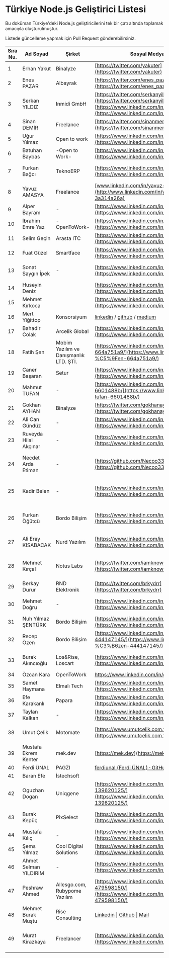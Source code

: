 # Türkiye Node.js Geliştirici Listesi

Bu doküman Türkiye'deki Node.js geliştiricilerini tek bir çatı altında toplamak amacıyla oluşturulmuştur.

Listede güncelleme yapmak için Pull Request gönderebilirsiniz.

| Sıra Nu. | Ad Soyad              | Şirket                                 | Sosyal Medya/İletişim                                                                                                                                               | Açıklama                                                                                                                                                                                                                                                                                         |
| -------- | --------------------- | -------------------------------------- | ------------------------------------------------------------------------------------------------------------------------------------------------------------------- | ------------------------------------------------------------------------------------------------------------------------------------------------------------------------------------------------------------------------------------------------------------------------------------------------ |
| 1        | Erhan Yakut           | Binalyze                               | [https://twitter.com/yakuter](https://twitter.com/yakuter)                                                                                                          | 1 yıldır NodeJS ile proje geliştiriyorum.                                                                                                                                                                                                                                                        |
| 2        | Enes PAZAR            | Albayrak                               | [https://twitter.com/enes_pazar](https://twitter.com/enes_pazar)                                                                                                    | 1.5 yıldır NodeJS ile proje geliştiriyorum.                                                                                                                                                                                                                                                      |
| 3        | Serkan YILDIZ         | Inmidi GmbH                            | [https://twitter.com/serkanyildizdev](https://twitter.com/serkanyildizdev) [https://www.linkedin.com/in/serkanyildiz-/](https://www.linkedin.com/in/serkanyildiz-/) | 5 yıldır NodeJS ile proje geliştiriyorum.                                                                                                                                                                                                                                                        |
| 4        | Sinan DEMİR           | Freelance                              | [https://twitter.com/sinanmercury](https://twitter.com/sinanmercury)                                                                                                | 2 yıldır Node.js ve Nest.js ile proje geliştiriyorum.                                                                                                                                                                                                                                            |
| 5        | Uğur Yılmaz           | Open to work                           | [https://www.linkedin.com/in/uguryilmazdev/](https://www.linkedin.com/in/uguryilmazdev/)                                                                            | 1 yıldır NodeJS (Express) ile proje geliştiriyorum.                                                                                                                                                                                                                                              |
| 6        | Batuhan Baybas        | \-Open to Work-                        | [https://www.linkedin.com/in/batuhan-baybas/](https://www.linkedin.com/in/batuhan-baybas/)                                                                          | 2 yıldır Node.js ve Nest.js ile hobi amaçlı proje geliştiriyorum. Restful api bilgim var projelerimde genelde docker kullanıyorum                                                                                                                                                                |
| 7        | Furkan Bağcı          | TeknoERP                               | [https://www.linkedin.com/in/furkanbagci34/](https://www.linkedin.com/in/furkanbagci34/)                                                                            | 3 yıldır NodeJS ve NestJS ile projeler geliştiriyorum. Boş vakitlerimde kendi araçlarımı geliştirme konusunda çalışmalar yapıyorum. (Mail servisi, Serverlar arası data aktarım servisi vb.)                                                                                                     |
| 8        | Yavuz AMASYA          | Freelance                              | [www.linkedin.com/in/yavuz-amasya-3a314a26a](http://www.linkedin.com/in/yavuz-amasya-3a314a26a)                                                                     | 1 yıldır NodeJS ile proje geliştiriyorum.                                                                                                                                                                                                                                                        |
| 9        | Alper Bayram          | \-                                     | [https://www.linkedin.com/in/alper-bayram/](https://www.linkedin.com/in/alper-bayram/)                                                                              | 2 yıldır nodejs ile proje geliştiriyorum.                                                                                                                                                                                                                                                        |
| 10       | İbrahim Emre Yaz      | \-OpenToWork-                          | [https://www.linkedin.com/in/ibrahim-emre-yaz/](https://www.linkedin.com/in/ibrahim-emre-yaz/)                                                                      | 2 yıldır NodeJS ile proje geliştiriyorum.                                                                                                                                                                                                                                                        |
| 11       | Selim Geçin           | Arasta ITC                             | [https://www.linkedin.com/in/selim-gecin](https://www.linkedin.com/in/selim-gecin)                                                                                  | Profesyonel deneyim olarak 3 senedir nodejs geliştiriyorum.                                                                                                                                                                                                                                      |
| 12       | Fuat Güzel            | Smartface                              | [https://www.linkedin.com/in/fuat-guzel/](https://www.linkedin.com/in/fuat-guzel/)                                                                                  | 2 yıldır NodeJS ve NestJS ile projeler geliştiriyorum.                                                                                                                                                                                                                                           |
| 13       | Sonat Saygın İpek     | \-                                     | [https://www.linkedin.com/in/sonatipek/](https://www.linkedin.com/in/sonatipek/)                                                                                    | 1 yıldır Node.js ile çeşitli projeler geliştiriyorum. Şu an RESTful API üzerinde çalışıyorum ve öğrenmeye devam ediyor, kişisel projem için bir Rest API yazıyorum.                                                                                                                              |
| 14       | Huseyin Deniz         |                                        | [https://www.linkedin.com/in/hsyndeniz/](https://www.linkedin.com/in/hsyndeniz/)                                                                                    | 5 yildir Node ile proje gelistiriyorum.                                                                                                                                                                                                                                                          |
| 15       | Mehmet Kırkoca        |                                        | [https://www.linkedin.com/in/mehmetkirkoca](https://www.linkedin.com/in/mehmetkirkoca)                                                                              | 3 yıldır Node js ile geliştirme yapıyorum.                                                                                                                                                                                                                                                       |
| 16       | Mert Yiğittop         | Konsorsiyum                            | [linkedin](https://www.linkedin.com/in/mertyigittop/) / [github](https://github.com/yigittopm) / [medium](https://medium.com/@yigittopm)                            | 3 yıldır Nodejs ve Reactjs ile geliştirme yapıyorum.                                                                                                                                                                                                                                             |
| 17       | Bahadir Colak         | Arcelik Global                         | [https://www.linkedin.com/in/bahadircolak3458](https://www.linkedin.com/in/bahadircolak3458)                                                                        | 2 yildir hobi olarak nodejs ile proje gelistiriyorum.                                                                                                                                                                                                                                            |
| 18       | Fatih Şen             | Mobim Yazılım ve Danışmanlık LTD. ŞTİ. | [https://www.linkedin.com/in/fatih-%C5%9Fen-664a751a9/](https://www.linkedin.com/in/fatih-%C5%9Fen-664a751a9/)                                                      | 2 yıldır profosyenel olrak Full Stack Developer olarak çalışıyorum. (React JS ve Node JS )                                                                                                                                                                                                       |
| 19       | Caner Başaran         | Setur                                  | [https://www.linkedin.com/in/canerbasaran/](https://www.linkedin.com/in/canerbasaran/)                                                                              | 8y+ Node.js                                                                                                                                                                                                                                                                                      |
| 20       | Mahmut TUFAN          | \-                                     | [https://www.linkedin.com/in/mahmut-tufan-6601488b/](https://www.linkedin.com/in/mahmut-tufan-6601488b/)                                                            | 2 yıldır NodeJS ve React ile projeler geliştiriyorum.                                                                                                                                                                                                                                            |
| 21       | Gokhan AYHAN          | Binalyze                               | [https://twitter.com/gokhanayhan38](https://twitter.com/gokhanayhan38)                                                                                              | 5 yıldır NodeJS ile proje geliştiriyorum.                                                                                                                                                                                                                                                        |
| 22       | Ali Can Gündüz        | \-                                     | [https://www.linkedin.com/in/alicangunduzdev/](https://www.linkedin.com/in/alicangunduzdev/)                                                                        |                                                                                                                                                                                                                                                                                                  |
| 23       | Ruveyda Hilal Akçınar | \-                                     | [https://www.linkedin.com/in/ruveydahilalakcinar/](https://www.linkedin.com/in/ruveydahilalakcinar//)                                                               | 1 yıldır NodeJS ile proje geliştiriyorum                                                                                                                                                                                                                                                         |
| 24       | Necdet Arda Etiman    | \-                                     | [https://github.com/Necoo33](https://github.com/Necoo33)                                                                                                            | Express.js, Nest.js ve Svelte-Sveltekit ile birçok proje geliştirdim. Node.js için açık kaynaklı 1 encryption kütübhanesi yaptım ve şu an bir back-end framework'ü yapıyorum. Bu projelerin repolarını github hesabımdan görebilir, kanaatlerinizi ifade edebilir veya katkıda bulunabilirsiniz. |
| 25       | Kadir Belen           | \-                                     | [https://www.linkedin.com/in/kadirbelen/](https://www.linkedin.com/in/kadirbelen/)                                                                                  | 1.5 yıldır profesyonel olarak Node.js ile proje geliştiriyorum.Express.js, Nest.js ile<br>farklı projeler geliştirdim. Mikroservis mimarisi ile geliştirilen node.js projelerinde yer aldım.                                                                                                     |
| 26       | Furkan Öğütcü         | Bordo Bilişim                          | [https://www.linkedin.com/in/furkanogutcu/](https://www.linkedin.com/in/furkanogutcu/)                                                                              | 1.5 yıldır profesyonel olarak NodeJS developer olarak çalışmaktayım. Express.js ve NestJS frameworklerini aktif olarak kullanıyorum. Mikroservis mimarisinde deneyimim bulunuyor. - [https://github.com/furkanogutcu](https://github.com/furkanogutcu)                                           |
| 27       | Ali Eray KISABACAK    | Nurd Yazılım                           | [https://www.linkedin.com/in/eraykisabacak/](https://www.linkedin.com/in/eraykisabacak/)                                                                            | 3 yıldan fazla NodeJS ile proje geliştirmekteyim. Daha çok ExpressJS framework kullanıyorum. [https://github.com/eraykisabacak](https://github.com/eraykisabacak)                                                                                                                                |
| 28       | Mehmet Kırçal         | Notus Labs                             | [https://twitter.com/iamknownasfesal](https://twitter.com/iamknownasfesal)                                                                                          | Son 5 yıldır Node.js ile projeler geliştiriyorum. Node.js tarafında proxy ve networking deneyimine sahibim. Expres.js ve Next.js API Route ile profesyonel düzeyde projeler geliştirdim. Şu anda Notus Labs şirketinde çalışıyorum.                                                              |
| 29       | Berkay Durur          | RND Elektronik                         | [https://twitter.com/brkydrr](https://twitter.com/brkydrr)                                                                                                          | 2.5 Yıldır Node.js ve Express.js üzerine çalışıyorum. Mikroservis mimarileri ile ilgilendim.                                                                                                                                                                                                     |
| 30       | Mehmet Doğru          | \-                                     | [https://www.linkedin.com/in/mehmet-dgr/](https://www.linkedin.com/in/mehmet-dgr/)                                                                                  | 1.5 yıldır NodeJS ExpressJS ile RESTAPI geliştiriyorum. Mikroservis mimarisi ile ilgilendim. Github: [https://github.com/mehmet-dogru](https://github.com/mehmet-dogru)                                                                                                                          |
| 31       | Nuh Yılmaz ŞENTÜRK    | Bordo Bilişim                          | [https://www.linkedin.com/in/nuh-yilmaz-senturk/](https://www.linkedin.com/in/nuh-yilmaz-senturk/)                                                                  | Son 2 yıldır profesyonel olarak Node.js developer olarak çalışmaktayım. Github: [https://github.com/NuhYlmz](https://github.com/NuhYlmz)                                                                                                                                                         |
| 32       | Recep Özen            | Bordo Bilişim                          | [https://www.linkedin.com/in/recep-%C3%B6zen-444147145/](https://www.linkedin.com/in/recep-%C3%B6zen-444147145/)                                                    | 3 yıllır profesyonel olarak Node.js/Meteor.js dev olarak çalışmaktayım. Github: [https://github.com/Sergeant61](https://github.com/Sergeant61)                                                                                                                                                   |
| 33       | Burak Akıncıoğlu      | Los&Rise, Loscart                      | [https://www.linkedin.com/in/akincioglu23/](https://www.linkedin.com/in/akincioglu23/)                                                                              | 3.5 yıldır profesyonel olarak Node.js ve Python/Django frameworkler ile bağlı olduğum şirketlere projeler geliştiriyorum. Github: [https://github.com/akincioglu](https://github.com/akincioglu)                                                                                                 |
| 34       | Özcan Kara            | OpenToWork                             | https://www.linkedin.com/in/özcankara/                                                                                                                              |                                                                                                                                                                                                                                                                                                  |
| 35       | Samet Haymana         | Elmalı Tech                            | [https://www.linkedin.com/in/samet-haymana/](https://www.linkedin.com/in/samet-haymana/)                                                                            | [https://github.com/sametHaymana](https://github.com/sametHaymana)                                                                                                                                                                                                                               |
| 36       | Efe Karakanlı         | Papara                                 | [https://www.linkedin.com/in/efekarakanl%C4%B1/](https://www.linkedin.com/in/efekarakanl%C4%B1/)                                                                    | [https://github.com/actuallyzefe](https://github.com/actuallyzefe) 2+ Nodejs, NestJS, Microservices, Serverless Systems, Aws, RabbitMq, Elastic                                                                                                                                                  |
| 37       | Taylan Kalkan         | \-                                     | [https://www.linkedin.com/in/taylankalkan01/](https://www.linkedin.com/in/taylankalkan01/)                                                                          | [https://github.com/taylankalkan01](https://github.com/taylankalkan01)                                                                                                                                                                                                                           |
| 38       | Umut Çelik            | Motomate                               | [https://www.umutcelik.com.tr](https://www.umutcelik.com.tr)                                                                                                        | Sr. Dev. AWS, Angular, NodeJS, Typescript, MongoDB<br>[https://www.upwork.com/freelancers/~0155fca95f6bb25f2e](https://www.upwork.com/freelancers/~0155fca95f6bb25f2e)                                                                                                                           |
| 39       | Mustafa Ekrem Kenter  | mek.dev                                | [https://mek.dev](https://mek.dev/)                                                                                                                                 |                                                                                                                                                                                                                                                                                                  |
| 40       | Ferdi ÜNAL            | PAGZI                                  | [ferdiunal (Ferdi ÜNAL) · GitHub](https://github.com/ferdiunal)                                                                                                     | Next JS, Nest JS, Fastify, AWS, Drizzle, Prisma                                                                                                                                                                                                                                                  |
| 41       | Baran Efe             | İstechsoft                             |                                                                                                                                                                     |                                                                                                                                                                                                                                                                                                  |
| 42       | Oguzhan Dogan         | Uniqgene                               | [https://www.linkedin.com/in/oguzhan-dogan-139620125/](https://www.linkedin.com/in/oguzhan-dogan-139620125/)                                                        | 2 yıldan fazla express framework ile backend geliştiriyorum                                                                                                                                                                                                                                      |
| 43       | Burak Kepüç           | PixSelect                              | [https://www.linkedin.com/in/burakkepuc/](https://www.linkedin.com/in/burakkepuc/)                                                                                  | Yaklaşık 1.5 yıldan fazla Nodejs ile geliştirmeler yapıyorum. Nodejs,ExpressJs,NestJs,TypeScript,Postgres,Sequelize,TypeOrm,Mongodb gibi teknolojiler kullandım. [github.com/burakkepuc](http://github.com/burakkepuc)                                                                           |
| 44       | Mustafa Kılıç         | \-                                     | [https://www.linkedin.com/in/mstfklc](https://www.linkedin.com/in/mstfklc)                                                                                          | Yaklaşık 1.5 senedir backend geliştiriyorum. Aktif olarak kullandığım teknolojiler; Nodejs, Nestjs, TypeScript, Mongodb...                                                                                                                                                                       |
| 45       | Şems Yılmaz           | Cool Digital Solutions                 | [https://www.linkedin.com/in/akseyh/](https://www.linkedin.com/in/akseyh/)                                                                                          |                                                                                                                                                                                                                                                                                                  |
| 46       | Ahmet Selman YILDIRIM | \-                                     | [https://www.linkedin.com/in/ahmetsyildirim](https://www.linkedin.com/in/ahmetsyildirim)                                                                            | Yaklaşık 2 yıldır nodejs ile geliştirme yapmaktayım. Son şirketimde genellikle strapi kullanarak backend yazdım. Nestjs, Nextjs, Hasura, Prisma kullandım. Gerektiğinde React ve Vue ile frontende destek verdim.                                                                                |
| 47       | Peshraw Ahmed         | Allesgo.com, Rubypome Yazılım          | [https://www.linkedin.com/in/peshraw-h-ahmed-479598150/](https://www.linkedin.com/in/peshraw-h-ahmed-479598150/)                                                    | 6y+ Node.js                                                                                                                                                                                                                                                                                      |
| 48       | Mehmet Burak Muştu    | Rise Consulting                        | [Linkedin](https://www.linkedin.com/in/mehmetburakmustu/) \| [Github](https://github.com/brkmustu) \| [Mail](mailto:mehmetburakmustu@gmail.com)                     | 3 aylık profesyonel deneyimim + kendi çalışmalarım. Bu 3 ayda bir anket uygulamasının back-end'inin mimarisini refactor etme fırsatı yakaladım. OriendDb ve ExpressJs kullandım.                                                                                                                 |
| 49       | Murat Kirazkaya       | Freelancer                             | [https://www.linkedin.com/in/muratkirazkaya/](https://www.linkedin.com/in/muratkirazkaya/)                                                                          | 5 Yıldır yazılım ile uğraşıyorum, son bir yıldır düzenli freelance yapıyorum, basic olarak HTML, CSS, JS/TS, hizmet olarak Nextjs, Monorepo projects with turbo, React, Tailwindcss, Expressjs, PHP, Laravel, MongoDB... Freelance Front-End/Back-End ihtiyacında yazabilirsiniz.                |
